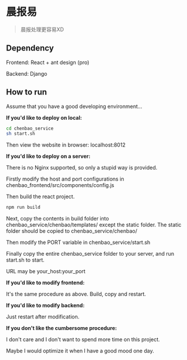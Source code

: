 # 晨报易

> 晨报处理更容易XD

## Dependency

Frontend: React + ant design (pro)

Backend: Django

## How to run

Assume that you have a good developing environment...

**If you'd like to deploy on local:**

```sh
cd chenbao_service
sh start.sh
```
Then view the website in browser: localhost:8012

**If you'd like to deploy on a server:**

There is no Nginx supported, so only a stupid way is provided.

Firstly modify the host and port configurations in chenbao_frontend/src/components/config.js

Then build the react project. 

```sh
npm run build
```
Next, copy the contents in build folder into chenbao_service/chenbao/templates/ except the static folder. The static folder should be copied to chenbao_service/chenbao/

Then modify the PORT variable in chenbao_service/start.sh

Finally copy the entire chenbao_service folder to your server, and run start.sh to start.

URL may be your_host:your_port

**If you'd like to modify frontend:**

It's the same procedure as above. Build, copy and restart.

**If you'd like to modify backend:**

Just restart after modification.

**If you don't like the cumbersome procedure:**

I don't care and I don't want to spend more time on this project.

Maybe I would optimize it when I have a good mood one day.


